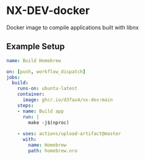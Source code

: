 # NX-DEV-docker
Docker image to compile applications built with libnx

## Example Setup
```yml
name: Build Homebrew

on: [push, workflow_dispatch]
jobs:
  build:
    runs-on: ubuntu-latest
    container:
      image: ghcr.io/d3fau4/nx-dev:main
    steps:
    - name: Build app
      run: |
        make -j$(nproc)
        
    - uses: actions/upload-artifact@master
      with:
        name: Homebrew
        path: homebrew.nro
```
